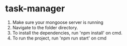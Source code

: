 # task-manager
1. Make sure your mongoose server is running
2. Navigate to the folder directory.
3. To install the dependencies, run 'npm install' on cmd.  
4. To run the project, run 'npm run start' on cmd
